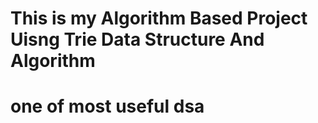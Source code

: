# This is my Algorithm Based Project Uisng Trie Data Structure And Algorithm
# one of most useful dsa
